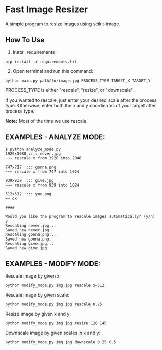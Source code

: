 # Fast Image Resizer
A simple program to resize images using scikit-image.
## How To Use
1) Install requirements
```
pip install -r requirements.txt
```

2) Open terminal and run this command:
```
python main.py path/to/image.jpg PROCESS_TYPE TARGET_X TARGET_Y
```
PROCESS_TYPE is either "rescale", "resize", or "downscale".

If you wanted to rescale, just enter your desired scale after the process type. Otherwise, enter both the x and y coordinates of your target after process type.

**Note:** Most of the time we use rescale.


## EXAMPLES - ANALYZE MODE:
```
$ python analyze_mode.py
1920x1080 :::: never.jpg
~~~ rescale x from 1920 into 2048

747x717 :::: gonna.png
~~~ rescale x from 747 into 1024

939x939 :::: give.jpg
~~~ rescale x from 939 into 1024

512x512 :::: you.png
~~ ok

####

Would you like the program to rescale images automatically? (y/n)
y
Rescaling never.jpg...
Saved new never.jpg.
Rescaling gonna.png...
Saved new gonna.png.
Rescaling give.jpg...
Saved new give.jpg.
```

## EXAMPLES - MODIFY MODE:

Rescale image by given x:
```
python modify_mode.py img.jpg rescale x=512
```

Rescale image by given scale:
```
python modify_mode.py img.jpg rescale 0.25
```

Resize image by given x and y:
```
python modify_mode.py img.jpg resize 120 145
```

Downscale image by given scales in x and y:
```
python modify_mode.py img.jpg downscale 0.25 0.5
```
